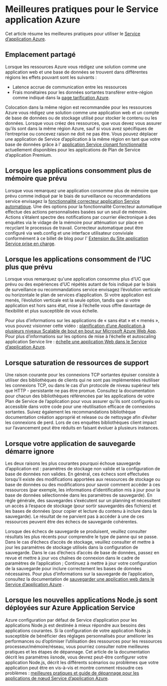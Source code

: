 <properties
    pageTitle="Meilleures pratiques pour le Service application Azure"
    description="Découvrez les meilleures pratiques et résolution des problèmes de Service d’application Azure."
    services="app-service"
    documentationCenter=""
    authors="dariagrigoriu"
    manager="wpickett"
    editor="mollybos"/>

<tags
    ms.service="app-service"
    ms.workload="na"
    ms.tgt_pltfrm="na"
    ms.devlang="na"
    ms.topic="article"
    ms.date="06/30/2016"
    ms.author="dariagrigoriu"/>
    
# <a name="best-practices-for-azure-app-service"></a>Meilleures pratiques pour le Service application Azure

Cet article résume les meilleures pratiques pour utiliser le [Service d’application Azure](http://go.microsoft.com/fwlink/?LinkId=529714). 

## <a name="colocation"></a>Emplacement partagé
Lorsque les ressources Azure vous rédigez une solution comme une application web et une base de données se trouvent dans différentes régions les effets pouvant sont les suivants :

*  Latence accrue de communication entre les ressources
*  Frais monétaires pour les données sortantes transférer entre-région comme indiqué dans la [page tarification Azure](https://azure.microsoft.com/pricing/details/data-transfers).

Colocation dans la même région est recommandée pour les ressources Azure vous rédigez une solution comme une application web et un compte de base de données ou de stockage utilisé pour stocker le contenu ou les données. Lorsque vous créez des ressources, que vous devez vous assurer qu’ils sont dans la même région Azure, sauf si vous avez spécifiques de l’entreprise ou concevez raison ne doit ne pas être. Vous pouvez déplacer une application de Service d’application à la même région en tant que votre base de données grâce à l' [application Service clonant fonctionnalité](app-service-web-app-cloning-portal.md) actuellement disponibles pour les applications de Plan de Service d’application Premium.   

## <a name="memoryresources"></a>Lorsque les applications consomment plus de mémoire que prévu
Lorsque vous remarquez une application consomme plus de mémoire que prévu comme indiqué par le biais de surveillance ou recommandations service envisagez la [fonctionnalité correcteur application Service automatique](https://azure.microsoft.com/blog/auto-healing-windows-azure-web-sites). Une des options pour la fonctionnalité Correcteur automatique effectue des actions personnalisées basées sur un seuil de mémoire. Actions s’étalent spectre des notifications par courrier électronique à des enquêtes via le vidage de la mémoire pour atténuation sur place en recyclant le processus de travail. Correcteur automatique peut être configuré via web.config et une interface utilisateur conviviale conformément à ce billet de blog pour l' [Extension du Site application Service prise en charge](https://azure.microsoft.com/blog/additional-updates-to-support-site-extension-for-azure-app-service-web-apps).   

## <a name="CPUresources"></a>Lorsque les applications consomment de l’UC plus que prévu
Lorsque vous remarquez qu'une application consomme plus d’UC que prévu ou des expériences d’UC répétés autant de fois indiqué par le biais de surveillance ou recommandations service envisagez l’évolution verticale ou horizontale le plan de services d’application. Si votre application est menés, l’évolution verticale est la seule option, tandis que si votre application est hors sans état, mise à l’échelle vous offre davantage de flexibilité et plus susceptible de vous échelle. 

Pour plus d’informations sur les applications de « sans état » et « menés », vous pouvez visionner cette vidéo : [planification d’une Application à plusieurs niveaux Scalable de bout en bout sur Microsoft Azure Web App](https://channel9.msdn.com/Events/TechEd/NorthAmerica/2014/DEV-B414#fbid=?hashlink=fbid). Pour plus d’informations sur les options de mise à l’échelle et autoscaling application Service lire : [échelle une application Web dans le Service d’application Azure](web-sites-scale.md).  

## <a name="socketresources"></a>Lorsque saturation de ressources de support
Une raison courante pour les connexions TCP sortantes épuiser consiste à utiliser des bibliothèques de clients qui ne sont pas implémentées réutiliser les connexions TCP, ou dans le cas d’un protocole de niveau supérieur tels que HTTP - persistante ne pas être promue. Consultez la documentation pour chacun des bibliothèques référencées par les applications de votre Plan de Service de l’application pour vous assurer qu’ils sont configurés ou accessible dans votre code pour une réutilisation efficace de connexions sortantes. Suivez également les recommandations bibliothèque documentation création approprié et release ou de nettoyage afin d’éviter les connexions de perd. Lors de ces enquêtes bibliothèques client impact sur l’avancement peut être réduits en faisant évoluer à plusieurs instances.  

## <a name="appbackup"></a>Lorsque votre application de sauvegarde démarre ignore
Les deux raisons les plus courantes pourquoi échoue sauvegarde d’application est : paramètres de stockage non valide et la configuration de base de données non valides. En général, ces échecs sont effectuées lorsqu’il existe des modifications apportées aux ressources de stockage ou base de données ou des modifications pour savoir comment accéder à ces ressources (par exemple, les informations d’identification mis à jour pour la base de données sélectionnée dans les paramètres de sauvegarde). En règle générale, des sauvegardes s’exécutent sur un planning et nécessitent un accès à l’espace de stockage (pour sortir sauvegardés des fichiers) et les bases de données (pour copier et lecture du contenu à inclure dans la sauvegarde). Le résultat de ne parvient pas à accéder à une de ces ressources peuvent être des échecs de sauvegarde cohérentes. 

Lorsque des échecs de sauvegarde se produisent, veuillez consulter résultats les plus récents pour comprendre le type de panne qui se passe. Dans le cas d’échecs d’accès de stockage, veuillez consulter et mettre à jour les paramètres de stockage utilisés dans la configuration de sauvegarde. Dans le cas d’échecs d’accès de base de données, passez en revue et mettre à jour vos chaînes de connexion dans le cadre de paramètres de l’application ; Continuez à mettre à jour votre configuration de la sauvegarde pour inclure correctement les bases de données nécessaires. Pour plus d’informations sur la sauvegarde de l’application, consultez la documentation de [sauvegarder une application web dans le Service d’application Azure](web-sites-backup.md) .

## <a name="nodejs"></a>Lorsque les nouvelles applications Node.js sont déployées sur Azure Application Service
Azure configuration par défaut de Service d’application pour les applications Node.js est destinée à mieux répondre aux besoins des applications courantes. Si la configuration de votre application Node.js susceptible de bénéficier des réglages personnalisés pour améliorer les performances ou d’optimiser l’utilisation des ressources pour les ressources processeur/mémoire/réseau, vous pourriez consulter notre meilleures pratiques et les étapes de dépannage. Cet article de la documentation décrit les paramètres iisnode, vous devrez peut-être configurer votre application Node.js, décrit les différents scénarios ou problèmes que votre application peut être en vis-à-vis et montre comment résoudre ces problèmes : [meilleures pratiques et guide de dépannage pour les applications de nœud Service d’application Azure](app-service-web-nodejs-best-practices-and-troubleshoot-guide.md).   


